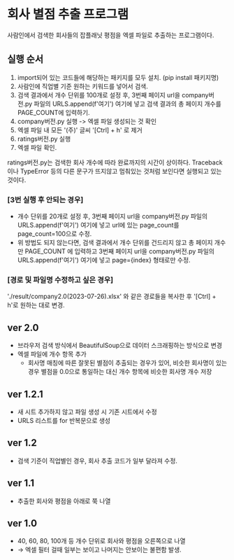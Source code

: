 # 회사 별점 추출 프로그램

사람인에서 검색한 회사들의 잡플래닛 평점을 엑셀 파일로 추출하는 프로그램이다.

## 실행 순서

1. import되어 있는 코드들에 해당하는 패키지를 모두 설치. (pip install 패키지명)
2. 사람인에 직업별 기준 원하는 키워드를 넣어서 검색.
3. 검색 결과에서 개수 단위를 100개로 설정 후, 3번째 페이지 url을 company버전.py 파일의 URLS.append(f'여기') 여기에 넣고 검색 결과의 총 페이지 개수를 PAGE_COUNT에 입력하기.
4. company버전.py 실행 -> 엑셀 파일 생성되는 것 확인
5. 엑셀 파일 내 모든 '(주)' 글씨 '[Ctrl] + h' 로 제거
6. ratings버전.py 실행
7. 엑셀 파일 확인.

ratings버전.py는 검색한 회사 개수에 따라 완료까지의 시간이 상이하다.
Traceback이나 TypeError 등의 다른 문구가 뜨지않고 멈춰있는 것처럼 보인다면 실행되고 있는 것이다.

### [3번 실행 후 안되는 경우]

- 개수 단위를 20개로 설정 후, 3번째 페이지 url을 company버전.py 파일의 URLS.append(f'여기') 여기에 넣고 url에 있는 page_count를 page_count=100으로 수정.
- 위 방법도 되지 않는다면, 검색 결과에서 개수 단위를 건드리지 않고 총 페이지 개수만 PAGE_COUNT 에 입력하고 3번째 페이지 url을 company버전.py 파일의 URLS.append(f'여기') 여기에 넣고 page={index} 형태로만 수정.

### [경로 및 파일명 수정하고 싶은 경우]

'./result/company2.0(2023-07-26).xlsx' 와 같은 경로들을 복사한 후 '[Ctrl] + h'로 원하는 대로 변경.

## ver 2.0

- 브라우저 검색 방식에서 BeautifulSoup으로 데이터 스크래핑하는 방식으로 변경
- 엑셀 파일에 개수 항목 추가
  - 회사명 매칭에 따른 잘못된 별점이 추출되는 경우가 있어, 비슷한 회사명이 있는 경우 별점을 0.0으로 통일하는 대신 개수 항목에 비슷한 회사명 개수 저장

## ver 1.2.1

- 새 시트 추가하지 않고 파일 생성 시 기존 시트에서 수정
- URLS 리스트를 for 반복문으로 생성

## ver 1.2

- 검색 기준이 직업별인 경우, 회사 추출 코드가 일부 달라져 수정.

## ver 1.1

- 추출한 회사와 평점을 아래로 쭉 나열

## ver 1.0

- 40, 60, 80, 100개 등 개수 단위로 회사와 평점을 오른쪽으로 나열
- → 엑셀 필터 걸때 일부는 보이고 나머지는 안보이는 불편함 발생.
